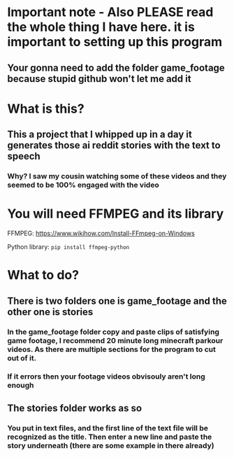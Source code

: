# Important note - Also PLEASE read the whole thing I have here. it is important to setting up this program
## Your gonna need to add the folder game_footage because stupid github won't let me add it

# What is this?

## This a project that I whipped up in a day it generates those ai reddit stories with the text to speech
### Why? I saw my cousin watching some of these videos and they seemed to be 100% engaged with the video


# You will need FFMPEG and its library
FFMPEG: https://www.wikihow.com/Install-FFmpeg-on-Windows

Python library:
```pip install ffmpeg-python```



# What to do?

## There is two folders one is game_footage and the other one is stories

### In the game_footage folder copy and paste clips of satisfying game footage, I recommend 20 minute long minecraft parkour videos. As there are multiple sections for the program to cut out of it.

### If it errors then your footage videos obvisouly aren't long enough

## The stories folder works as so

### You put in text files, and the first line of the text file will be recognized as the title. Then enter a new line and paste the story underneath (there are some example in there already)


